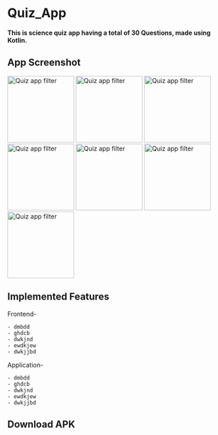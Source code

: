 # Quiz_App
**This is science quiz app having a total of 30 Questions, made using Kotlin.**  

## App Screenshot
<p float="left">
  <img src="https://i.postimg.cc/8Cp7trw6/Screenshot-2022-11-18-15-19-32-830-com-example-adi-quizapp.jpg" width="150" alt="Quiz app filter" >    
  <img src="https://i.postimg.cc/J4RG52xh/Screenshot-2022-11-18-15-34-33-385-com-example-adi-quizapp.jpg" width="150" alt="Quiz app filter" >
  <img src="https://i.postimg.cc/k4jhYZ8d/Screenshot-2022-11-18-15-34-40-744-com-example-adi-quizapp.jpg" width="150" alt="Quiz app filter" >
  <img src="https://i.postimg.cc/Zq5QP4BL/Screenshot-2022-11-18-15-34-54-254-com-example-adi-quizapp.jpg" width="150" alt="Quiz app filter" >
  <img src="https://i.postimg.cc/FsbC270Z/Screenshot-2022-11-18-15-35-10-850-com-example-adi-quizapp.jpg" width="150" alt="Quiz app filter" >
  <img src="https://i.postimg.cc/jSdcmvxx/Screenshot-2022-11-18-15-35-27-239-com-example-adi-quizapp.jpg" width="150" alt="Quiz app filter" >
  <img src="https://i.postimg.cc/bY9QPbFs/Screenshot-2022-11-18-15-36-47-680-com-example-adi-quizapp.jpg" width="150" alt="Quiz app filter" >
</p>

## Implemented Features
  Frontend-
  
    - dmbdd
    - ghdcb
    - dwkjnd
    - ewdkjew
    - dwkjjbd
  
  Application-
  
    - dmbdd
    - ghdcb
    - dwkjnd
    - ewdkjew
    - dwkjjbd
    
## Download APK
